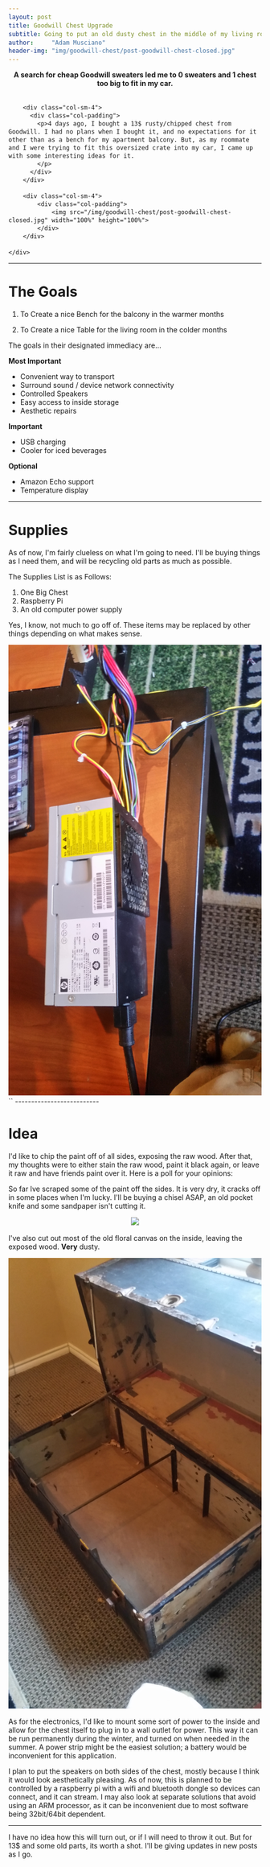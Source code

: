 ```yaml
---
layout: post
title: Goodwill Chest Upgrade
subtitle: Going to put an old dusty chest in the middle of my living room for a few weeks
author:     "Adam Musciano"
header-img: "img/goodwill-chest/post-goodwill-chest-closed.jpg"
---
```


<style>
@media ( min-width: 768px ) {
    .grid-divider {
        position: relative;
        padding: 0;
    }
    .grid-divider>[class*='col-'] {
        position: static;
    }
    .grid-divider>[class*='col-']:nth-child(n+2):before {
        content: "";
        border-left: 1px solid #DDD;
        position: absolute;
        top: 0;
        bottom: 0;
    }
    .col-padding {
        padding: 0 15px;
    }
}
</style>

<div style="text-align:center">
    <b>A search for cheap Goodwill sweaters led me to 0 sweaters and 1 chest too big to fit in my car.</b>
</div>
<br>

<div class="container">
    <div class="row grid-divider">

        <div class="col-sm-4">
          <div class="col-padding">  
            <p>4 days ago, I bought a 13$ rusty/chipped chest from Goodwill. I had no plans when I bought it, and no expectations for it other than as a bench for my apartment balcony. But, as my roommate and I were trying to fit this oversized crate into my car, I came up with some interesting ideas for it.
            </p>
          </div>
        </div>

        <div class="col-sm-4">
            <div class="col-padding">
                <img src="/img/goodwill-chest/post-goodwill-chest-closed.jpg" width="100%" height="100%">
            </div>
        </div>

    </div>

</div>



------------------------


The Goals
===========

1. To Create a nice Bench for the balcony in the warmer months

2. To Create a nice Table for the living room in the colder months


The goals in their designated immediacy are...

**Most Important**

* Convenient way to transport
* Surround sound / device network connectivity
* Controlled Speakers
* Easy access to inside storage
* Aesthetic repairs

**Important**

* USB charging
* Cooler for iced beverages

**Optional**

* Amazon Echo support
* Temperature display

-----------------

Supplies
========

As of now, I'm fairly clueless on what I'm going to need. I'll be buying things as I need them, and will be recycling old parts as much as possible.

The Supplies List is as Follows:

1. One Big Chest
2. Raspberry Pi
3. An old computer power supply

Yes, I know, not much to go off of. These items may be replaced by other things depending on what makes sense.

<div style="text-align:center">
    <img src="/img/goodwill-chest/post-goodwill-psu.jpg" >
</div>
``
--------------------------

Idea  
====

I'd like to chip the paint off of all sides, exposing the raw wood. After that, my thoughts were to either stain the raw wood, paint it black again, or leave it raw and have friends paint over it. Here is a poll for your opinions:

<script type="text/javascript" src="//www.websitegoodies.com/poll.php?id=114229"></script>

So far Ive scraped some of the paint off the sides. It is very dry, it cracks off in some places when I'm lucky. I'll be buying a chisel ASAP, an old pocket knife and some sandpaper isn't cutting it.

<div style="text-align:center">
    <img src="/img/goodwill-chest/post-goodwill-chest-side-sanded.jpg" >
</div>

I've also cut out most of the old floral canvas on the inside, leaving the exposed wood. **Very** dusty.
<div style="text-align:center">
    <img src="/img/goodwill-chest/post-goodwill-chest-inner.jpg" >
</div>

As for the electronics, I'd like to mount some sort of power to the inside and allow for the chest itself to plug in to a wall outlet for power. This way it can be run permanently during the winter, and turned on when needed in the summer. A power strip might be the easiest solution; a battery would be inconvenient for this application.

I plan to put the speakers on both sides of the chest, mostly because I think it would look aesthetically pleasing. As of now, this is planned to be controlled by a raspberry pi with a wifi and bluetooth dongle so devices can connect, and it can stream. I may also look at separate solutions that avoid using an ARM processor, as it can be inconvenient due to most software being 32bit/64bit dependent.


---------------------------------

I have no idea how this will turn out, or if I will need to throw it out. But for 13$ and some old parts, its worth a shot. I'll be giving updates in new posts as I go.
